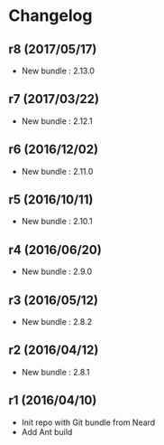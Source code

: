 # Changelog

## r8 (2017/05/17)

* New bundle : 2.13.0

## r7 (2017/03/22)

* New bundle : 2.12.1

## r6 (2016/12/02)

* New bundle : 2.11.0

## r5 (2016/10/11)

* New bundle : 2.10.1

## r4 (2016/06/20)

* New bundle : 2.9.0

## r3 (2016/05/12)

* New bundle : 2.8.2

## r2 (2016/04/12)

* New bundle : 2.8.1

## r1 (2016/04/10)

* Init repo with Git bundle from Neard
* Add Ant build
